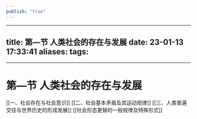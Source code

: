 ```yaml
---
publish: "true"
---
```


---
title: 第—节 人类社会的存在与发展
date:  23-01-13 17:33:41
aliases: 
tags: 
- 
---

# 第—节 人类社会的存在与发展


[[一、社会存在与社会意识]]
[[二、社会基本矛盾及其运动规律]]
[[三、人类普遍交往与世界历史的形成发展]]
[[社会形态更替的一般规律及特殊形式]]
